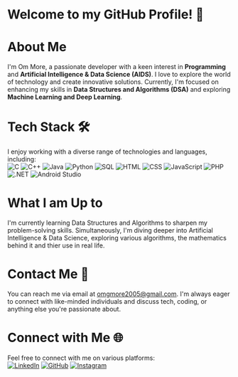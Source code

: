 # Welcome to my GitHub Profile! 👋

# About Me
I'm Om More, a passionate developer with a keen interest in **Programming** and **Artificial Intelligence & Data Science (AIDS)**. I love to explore the world of technology and create innovative solutions. Currently, I'm focused on enhancing my skills in **Data Structures and Algorithms (DSA)** and exploring **Machine Learning and Deep Learning**.

# Tech Stack 🛠️
I enjoy working with a diverse range of technologies and languages, including:<br>
![C](https://img.shields.io/badge/C-%2300599C.svg?style=for-the-badge&logo=c&logoColor=white)
![C++](https://img.shields.io/badge/C%2B%2B-%2300599C.svg?style=for-the-badge&logo=c%2B%2B&logoColor=white)
![Java](https://img.shields.io/badge/Java-%23ED8B00.svg?style=for-the-badge&logo=java&logoColor=white)
![Python](https://img.shields.io/badge/Python-%2314354C.svg?style=for-the-badge&logo=python&logoColor=white)
![SQL](https://img.shields.io/badge/MySQL-%2300f.svg?style=for-the-badge&logo=mysql&logoColor=white)
![HTML](https://img.shields.io/badge/HTML5-E34F26?style=for-the-badge&logo=html5&logoColor=white)
![CSS](https://img.shields.io/badge/CSS3-%231572B6.svg?style=for-the-badge&logo=css3&logoColor=white)
![JavaScript](https://img.shields.io/badge/JavaScript-%23F7DF1E.svg?style=for-the-badge&logo=javascript&logoColor=black)
![PHP](https://img.shields.io/badge/PHP-777BB4?style=for-the-badge&logo=php&logoColor=white)
![.NET](https://img.shields.io/badge/.NET-512BD4?style=for-the-badge&logo=dotnet&logoColor=white)
![Android Studio](https://img.shields.io/badge/Android%20Studio-3DDC84.svg?style=for-the-badge&logo=android-studio&logoColor=white)

# What I am Up to
I'm currently learning Data Structures and Algorithms to sharpen my problem-solving skills. Simultaneously, I'm diving deeper into Artificial Intelligence & Data Science, exploring various algorithms, the mathematics behind it and thier use in real life.

# Contact Me 📧
You can reach me via email at omgmore2005@gmail.com. I'm always eager to connect with like-minded individuals and discuss tech, coding, or anything else you're passionate about.

# Connect with Me 🌐
Feel free to connect with me on various platforms:
<br>
[![LinkedIn](https://img.shields.io/badge/LinkedIn-0077B5?style=for-the-badge&logo=linkedin&logoColor=white)](https://www.linkedin.com/in/om-more-b802b2281)
[![GitHub](https://img.shields.io/badge/GitHub-181717?style=for-the-badge&logo=github&logoColor=white)](https://github.com/ommore86/)
[![Instagram](https://img.shields.io/badge/Instagram-E1306C?style=for-the-badge&logo=instagram&logoColor=white)](https://www.instagram.com/ommore_86)
